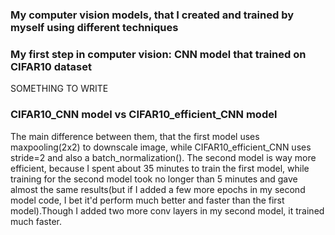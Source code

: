 ### My computer vision models, that I created and trained by myself using different techniques
### My first step in computer vision: CNN model that trained on CIFAR10 dataset
SOMETHING TO WRITE  
### CIFAR10_CNN model vs CIFAR10_efficient_CNN model
The main difference between them, that the first model uses maxpooling(2x2) to downscale image, while CIFAR10_efficient_CNN uses stride=2 and also a batch_normalization().
The second model is way more efficient, because I spent about 35 minutes to train the first model, while training for the second model took no longer than 5 minutes and gave almost the same results(but if I added a few more epochs in my second model code, I bet it'd perform much better and faster than the first model).Though I added two more conv layers in my second model, it trained much faster.
